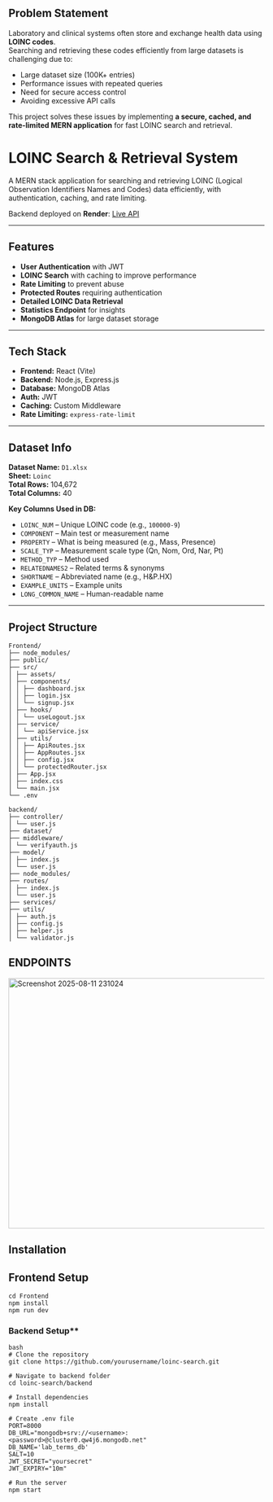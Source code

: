 ##  Problem Statement
Laboratory and clinical systems often store and exchange health data using **LOINC codes**.  
Searching and retrieving these codes efficiently from large datasets is challenging due to:
- Large dataset size (100K+ entries)
- Performance issues with repeated queries
- Need for secure access control
- Avoiding excessive API calls

This project solves these issues by implementing **a secure, cached, and rate-limited MERN application** for fast LOINC search and retrieval.



#  LOINC Search & Retrieval System

A MERN stack application for searching and retrieving LOINC (Logical Observation Identifiers Names and Codes) data efficiently, with authentication, caching, and rate limiting.

Backend deployed on **Render**: [Live API](https://lab-term-search-retrieval-backend-system.onrender.com)

---

##  Features
- **User Authentication** with JWT
- **LOINC Search** with caching to improve performance
- **Rate Limiting** to prevent abuse
- **Protected Routes** requiring authentication
- **Detailed LOINC Data Retrieval**
- **Statistics Endpoint** for insights
- **MongoDB Atlas** for large dataset storage

---

##  Tech Stack
- **Frontend:** React (Vite)
- **Backend:** Node.js, Express.js
- **Database:** MongoDB Atlas
- **Auth:** JWT
- **Caching:** Custom Middleware
- **Rate Limiting:** `express-rate-limit`

---

## Dataset Info
**Dataset Name:** `D1.xlsx`  
**Sheet:** `Loinc`  
**Total Rows:** 104,672  
**Total Columns:** 40  

**Key Columns Used in DB:**
- `LOINC_NUM` – Unique LOINC code (e.g., `100000-9`)
- `COMPONENT` – Main test or measurement name
- `PROPERTY` – What is being measured (e.g., Mass, Presence)
- `SCALE_TYP` – Measurement scale type (Qn, Nom, Ord, Nar, Pt)
- `METHOD_TYP` – Method used
- `RELATEDNAMES2` – Related terms & synonyms
- `SHORTNAME` – Abbreviated name (e.g., H&P.HX)
- `EXAMPLE_UNITS` – Example units
- `LONG_COMMON_NAME` – Human-readable name

---
## Project Structure
```
Frontend/
├── node_modules/
├── public/
├── src/
│ ├── assets/
│ ├── components/
│ │ ├── dashboard.jsx
│ │ ├── login.jsx
│ │ └── signup.jsx
│ ├── hooks/
│ │ └── useLogout.jsx
│ ├── service/
│ │ └── apiService.jsx
│ ├── utils/
│ │ ├── ApiRoutes.jsx
│ │ ├── AppRoutes.jsx
│ │ ├── config.jsx
│ │ └── protectedRouter.jsx
│ ├── App.jsx
│ ├── index.css
│ └── main.jsx
└── .env

backend/
├── controller/
│ └── user.js
├── dataset/
├── middleware/
│ └── verifyauth.js
├── model/
│ ├── index.js
│ └── user.js
├── node_modules/
├── routes/
│ ├── index.js
│ └── user.js
├── services/
├── utils/
│ ├── auth.js
│ ├── config.js
│ ├── helper.js
│ └── validator.js
```
## ENDPOINTS
<img width="866" height="492" alt="Screenshot 2025-08-11 231024" src="https://github.com/user-attachments/assets/db347861-c9f8-4b44-bbd7-d0b2368a9ab2" />

##  Installation
##  Frontend Setup
```
cd Frontend
npm install
npm run dev
```
###  Backend Setup**
```
bash
# Clone the repository
git clone https://github.com/yourusername/loinc-search.git

# Navigate to backend folder
cd loinc-search/backend

# Install dependencies
npm install

# Create .env file
PORT=8000
DB_URL="mongodb+srv://<username>:<password>@cluster0.qw4j6.mongodb.net"
DB_NAME='lab_terms_db'
SALT=10
JWT_SECRET="yoursecret"
JWT_EXPIRY="10m"

# Run the server
npm start

```
